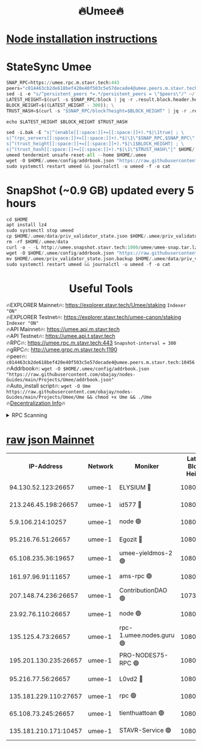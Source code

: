 <h1 align="center"> 🔥Umee🔥</h1>


[Node installation instructions](https://github.com/obajay/nodes-Guides/tree/main/Projects/Umee)
=
# StateSync Umee
```python
SNAP_RPC=https://umee.rpc.m.stavr.tech:443
peers="c014463cb2de618bef420e40f503c5e57decade4@umee.peers.m.stavr.tech:10456"
sed -i -e "s/^persistent_peers *=.*/persistent_peers = \"$peers\"/" ~/.umee/config/config.toml
LATEST_HEIGHT=$(curl -s $SNAP_RPC/block | jq -r .result.block.header.height); \
BLOCK_HEIGHT=$((LATEST_HEIGHT - 300)); \
TRUST_HASH=$(curl -s "$SNAP_RPC/block?height=$BLOCK_HEIGHT" | jq -r .result.block_id.hash)

echo $LATEST_HEIGHT $BLOCK_HEIGHT $TRUST_HASH

sed -i.bak -E "s|^(enable[[:space:]]+=[[:space:]]+).*$|\1true| ; \
s|^(rpc_servers[[:space:]]+=[[:space:]]+).*$|\1\"$SNAP_RPC,$SNAP_RPC\"| ; \
s|^(trust_height[[:space:]]+=[[:space:]]+).*$|\1$BLOCK_HEIGHT| ; \
s|^(trust_hash[[:space:]]+=[[:space:]]+).*$|\1\"$TRUST_HASH\"|" $HOME/.umee/config/config.toml
umeed tendermint unsafe-reset-all --home $HOME/.umee
wget -O $HOME/.umee/config/addrbook.json "https://raw.githubusercontent.com/obajay/nodes-Guides/main/Projects/Umee/addrbook.json"
sudo systemctl restart umeed && journalctl -u umeed -f -o cat
```
# SnapShot (~0.9 GB) updated every 5 hours
```python
cd $HOME
apt install lz4
sudo systemctl stop umeed
cp $HOME/.umee/data/priv_validator_state.json $HOME/.umee/priv_validator_state.json.backup
rm -rf $HOME/.umee/data
curl -o - -L http://umee.snapshot.stavr.tech:1000/umee/umee-snap.tar.lz4 | lz4 -c -d - | tar -x -C $HOME/.umee --strip-components 2
wget -O $HOME/.umee/config/addrbook.json "https://raw.githubusercontent.com/obajay/nodes-Guides/main/Projects/Umee/addrbook.json"
mv $HOME/.umee/priv_validator_state.json.backup $HOME/.umee/data/priv_validator_state.json
sudo systemctl restart umeed && journalctl -u umeed -f -o cat
```
 <h1 align="center"> Useful Tools</h1>

🔥EXPLORER Mainnet🔥:      https://explorer.stavr.tech/Umee/staking             `Indexer "ON"` \
🔥EXPLORER Testnet🔥:        https://explorer.stavr.tech/umee-canon/staking      `Indexer "ON"` \
🔥API Mainnet🔥:                   https://umee.api.m.stavr.tech \
🔥API Testnet🔥:                     https://umee.api.t.stavr.tech \
🔥RPC🔥:                           https://umee.rpc.m.stavr.tech:443                     `Snapshot-interval = 300` \
🔥gRPC🔥:                              http://umee.grpc.m.stavr.tech:1190 \
🔥peer🔥:                     `c014463cb2de618bef420e40f503c5e57decade4@umee.peers.m.stavr.tech:10456` \
🔥Addrbook🔥:    ```wget -O $HOME/.umee/config/addrbook.json "https://raw.githubusercontent.com/obajay/nodes-Guides/main/Projects/Umee/addrbook.json"``` \
🔥Auto_install script🔥: ```wget -O Ume https://raw.githubusercontent.com/obajay/nodes-Guides/main/Projects/Umee/Ume && chmod +x Ume && ./Ume``` \
🔥[Decentralization Info](https://github.com/obajay/StateSync-snapshots/tree/main/Projects/Umee/Decentralization)🔥

<details>
<summary>RPC Scanning</summary>

<h2 align="center"> We scan nodes in real time every 4 hours. And we provide the final result of RPC endpoints.
We cannot influence the operation of these nodes in any way. </h2>


```python
If Voting Power is higher than 0 --> then the Node is a validator of the network and may be subject to attack and be a potential threat to the chain.
```
```python
We marked such validators with a red symbol
```

</details>

[raw json Mainnet](https://rpc-check.umeem.stavr.tech/umeem/rpc-umeem-result.json)
=



<table><tr><th>IP-Address</th><th>Network</th><th>Moniker</th><th>Latest Block Height</th><th>Earliest Block Height</th><th>Catching Up</th><th>Tx Index</th><th>Voting Power</th><th>Scan Time</th></tr><tr><td>94.130.52.123:26657</td><td>umee-1</td><td>ELYSIUM 🔴</td><td>10801442</td><td>3216011</td><td>False</td><td>on</td><td>23171287</td><td>2024-02-28T22:19:33.002615769UTC</td></tr><tr><td>213.246.45.198:26657</td><td>umee-1</td><td>id577 🔴</td><td>10801429</td><td>7100001</td><td>False</td><td>on</td><td>35124285</td><td>2024-02-28T22:18:20.226581153UTC</td></tr><tr><td>5.9.106.214:10257</td><td>umee-1</td><td>node 🟢</td><td>10801438</td><td>7942001</td><td>False</td><td>on</td><td>0</td><td>2024-02-28T22:19:10.052239244UTC</td></tr><tr><td>95.216.76.51:26657</td><td>umee-1</td><td>Egozit 🔴</td><td>10801442</td><td>8262001</td><td>False</td><td>off</td><td>38398242</td><td>2024-02-28T22:19:32.739312979UTC</td></tr><tr><td>65.108.235.36:19657</td><td>umee-1</td><td>umee-yieldmos-2 🟢</td><td>10801423</td><td>9575548</td><td>False</td><td>on</td><td>0</td><td>2024-02-28T22:17:40.768106872UTC</td></tr><tr><td>161.97.96.91:11657</td><td>umee-1</td><td>ams-rpc 🟢</td><td>10801445</td><td>10352001</td><td>False</td><td>on</td><td>0</td><td>2024-02-28T22:19:53.395008468UTC</td></tr><tr><td>207.148.74.236:26657</td><td>umee-1</td><td>ContributionDAO 🟢</td><td>10738676</td><td>10484838</td><td>False</td><td>off</td><td>0</td><td>2024-02-28T22:19:40.288958620UTC</td></tr><tr><td>23.92.76.110:26657</td><td>umee-1</td><td>node 🟢</td><td>10801449</td><td>10526001</td><td>False</td><td>on</td><td>0</td><td>2024-02-28T22:20:14.473682255UTC</td></tr><tr><td>135.125.4.73:26657</td><td>umee-1</td><td>rpc-1.umee.nodes.guru 🟢</td><td>10801442</td><td>10691018</td><td>False</td><td>on</td><td>0</td><td>2024-02-28T22:19:33.234410488UTC</td></tr><tr><td>195.201.130.235:26657</td><td>umee-1</td><td>PRO-NODES75-RPC 🟢</td><td>10801438</td><td>10701437</td><td>False</td><td>on</td><td>0</td><td>2024-02-28T22:19:07.762541769UTC</td></tr><tr><td>95.216.77.56:26657</td><td>umee-1</td><td>L0vd2 🔴</td><td>10801445</td><td>10701445</td><td>False</td><td>off</td><td>38355432</td><td>2024-02-28T22:19:53.150610444UTC</td></tr><tr><td>135.181.229.110:27657</td><td>umee-1</td><td>rpc 🟢</td><td>10801426</td><td>10754071</td><td>False</td><td>on</td><td>0</td><td>2024-02-28T22:18:01.508819248UTC</td></tr><tr><td>65.108.73.245:26657</td><td>umee-1</td><td>tienthuattoan 🟢</td><td>10801434</td><td>10787155</td><td>False</td><td>on</td><td>0</td><td>2024-02-28T22:18:44.992200667UTC</td></tr><tr><td>135.181.210.171:10457</td><td>umee-1</td><td>STAVR-Service 🟢</td><td>10801443</td><td>10798701</td><td>False</td><td>on</td><td>0</td><td>2024-02-28T22:19:40.597251500UTC</td></tr></table>
